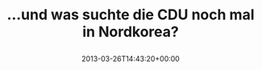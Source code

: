 ---
retweeted: false
source: <a href="http://twitter.com" rel="nofollow">Twitter Web Client</a>
entities:
  hashtags: []
  symbols: []
  user_mentions: []
  urls:
  - url: http://t.co/3zZ7kmhaGB
    expanded_url: http://www.kcna.co.jp/item/2013/201303/news25/20130325-11ee.html
    display_url: kcna.co.jp/item/2013/2013…
    indices:
    - '47'
    - '69'
display_text_range:
- '0'
- '69'
favorite_count: '0'
id_str: '316561008892207104'
truncated: false
retweet_count: '0'
id: '316561008892207104'
possibly_sensitive: false
created_at: Tue Mar 26 14:43:20 +0000 2013
favorited: false
full_text: "…und was suchte die CDU noch mal in Nordkorea?"
lang: de
quote_url: http://www.kcna.co.jp/item/2013/201303/news25/20130325-11ee.html
tags:
- pesos/twitter
date: '2013-03-26T14:43:20+00:00'
src: https://twitter.com/bascht/status/316561008892207104
original_url: https://twitter.com/bascht/status/316561008892207104
type: twitter_tweet
text: "…und was suchte die CDU noch mal in Nordkorea?"
title: "…und was suchte die CDU noch mal in Nordkorea?\n"

---